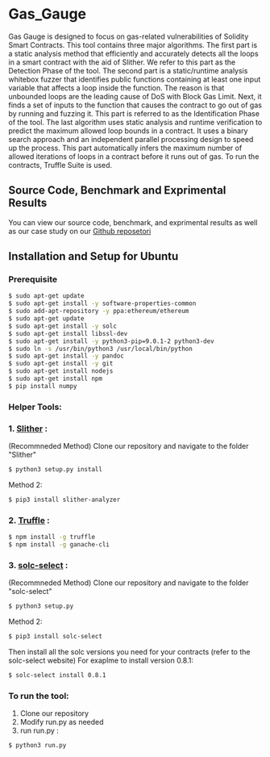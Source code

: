 # Gas_Gauge

Gas Gauge is designed to focus on gas-related vulnerabilities of Solidity Smart Contracts. This tool contains three major algorithms. The first part is a static analysis method that efficiently and accurately detects all the loops in a smart contract with the aid of Slither. We refer to this part as the Detection Phase of the tool. The second part is a static/runtime analysis whitebox fuzzer that identifies public functions containing at least one input variable that affects a loop inside the function. The reason is that unbounded loops are the leading cause of DoS with Block Gas Limit. Next, it finds a set of inputs to the function that causes the contract to go out of gas by running and fuzzing it. This part is referred to as the Identification Phase of the tool. The last algorithm uses static analysis and runtime verification to predict the maximum allowed loop bounds in a contract. It uses a binary search approach and an independent parallel processing design to speed up the process. This part automatically infers the maximum number of allowed iterations of loops in a contract before it runs out of gas. To run the contracts, Truffle Suite is used.

## Source Code, Benchmark and Exprimental Results

You can view our source code, benchmark, and exprimental results as well as our case study on our [Github reposetori](https://github.com/gasgauge/gasgauge.github.io)


## Installation and Setup for Ubuntu

### Prerequisite

```bash
$ sudo apt-get update
$ sudo apt-get install -y software-properties-common
$ sudo add-apt-repository -y ppa:ethereum/ethereum
$ sudo apt-get update
$ sudo apt-get install -y solc
$ sudo apt-get install libssl-dev
$ sudo apt-get install -y python3-pip=9.0.1-2 python3-dev
$ sudo ln -s /usr/bin/python3 /usr/local/bin/python
$ sudo apt-get install -y pandoc
$ sudo apt-get install -y git
$ sudo apt-get install nodejs
$ sudo apt-get install npm
$ pip install numpy
```

### Helper Tools:

### 1. [Slither](https://github.com/crytic/slither) : 
(Recommneded Method) Clone our repository and navigate to the folder "Slither"
```bash
$ python3 setup.py install
```
Method 2:
```bash
$ pip3 install slither-analyzer
```
### 2. [Truffle](https://www.trufflesuite.com/) : 

```bash
$ npm install -g truffle
$ npm install -g ganache-cli
```

### 3. [solc-select](https://github.com/crytic/solc-select) : 
(Recommneded Method) Clone our repository and navigate to the folder "solc-select"
```bash
$ python3 setup.py
```
Method 2:

```bash
$ pip3 install solc-select
```
Then install all the solc versions you need for your contracts (refer to the solc-select website)
For exaplme to install version 0.8.1:

```bash
$ solc-select install 0.8.1
```

### To run the tool:

1. Clone our repository
2. Modify run.py as needed
3. run run.py :

```bash
$ python3 run.py
```




